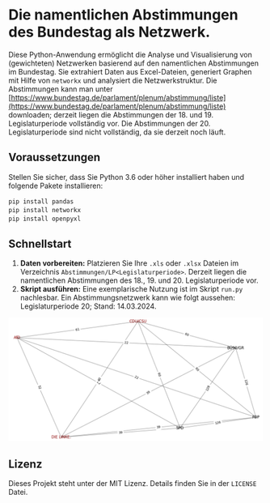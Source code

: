 
# Die namentlichen Abstimmungen des Bundestag als Netzwerk.

Diese Python-Anwendung ermöglicht die Analyse und Visualisierung von (gewichteten) Netzwerken basierend auf den namentlichen Abstimmungen im Bundestag. Sie extrahiert Daten aus Excel-Dateien, generiert Graphen mit Hilfe von `networkx` und analysiert die Netzwerkstruktur. Die Abstimmungen kann man unter [https://www.bundestag.de/parlament/plenum/abstimmung/liste](https://www.bundestag.de/parlament/plenum/abstimmung/liste) downloaden; derzeit liegen die Abstimmungen der 18. und 19. Legislaturperiode vollständig vor. Die Abstimmungen der 20. Legislaturperiode sind nicht vollständig, da sie derzeit noch läuft.

## Voraussetzungen

Stellen Sie sicher, dass Sie Python 3.6 oder höher installiert haben und folgende Pakete installieren:

```bash
pip install pandas
pip install networkx
pip install openpyxl
```

## Schnellstart

1. **Daten vorbereiten:** Platzieren Sie Ihre `.xls` oder `.xlsx` Dateien im Verzeichnis `Abstimmungen/LP<Legislaturperiode>`. Derzeit liegen die namentlichen Abstimmungen des 18., 19. und 20. Legislaturperiode vor.
2. **Skript ausführen:** Eine exemplarische Nutzung ist im Skript `run.py` nachlesbar. Ein Abstimmungsnetzwerk kann wie folgt aussehen: Legislaturperiode 20; Stand: 14.03.2024.
   
![Ein visualisiertes Abstimmungsnetzwerk.](public/Figure_1.PNG)


## Lizenz

Dieses Projekt steht unter der MIT Lizenz. Details finden Sie in der `LICENSE` Datei.
